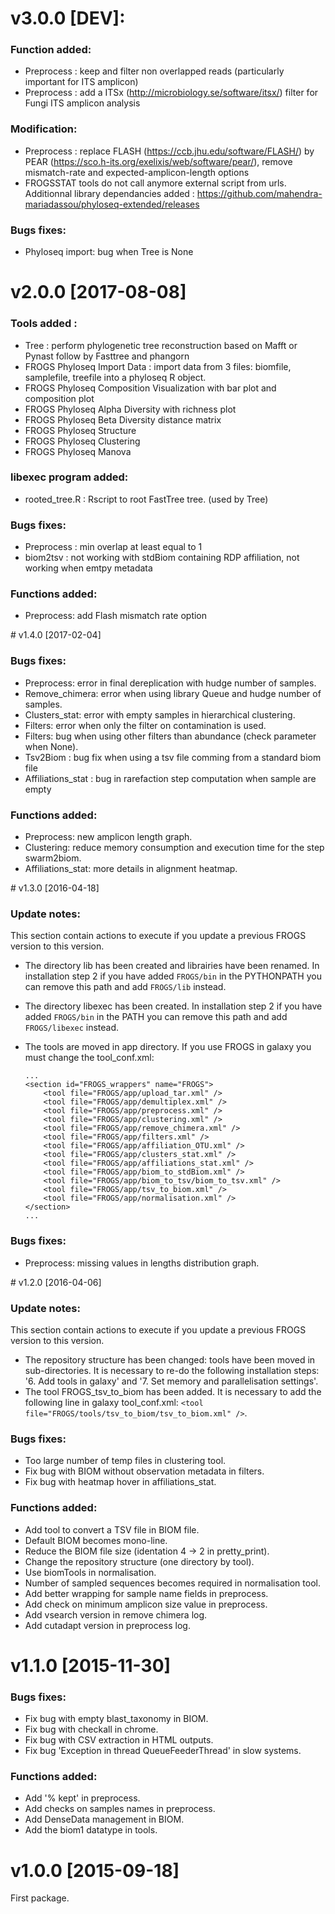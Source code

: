# v3.0.0 [DEV]:
### Function added:
  * Preprocess : keep and filter non overlapped reads (particularly important for ITS amplicon)
  * Preprocess : add a ITSx (http://microbiology.se/software/itsx/) filter for Fungi ITS amplicon analysis

### Modification:
  * Preprocess : replace FLASH (https://ccb.jhu.edu/software/FLASH/) by PEAR (https://sco.h-its.org/exelixis/web/software/pear/), remove mismatch-rate and expected-amplicon-length options
  * FROGSSTAT tools do not call anymore external script from urls. Additionnal library dependancies added : https://github.com/mahendra-mariadassou/phyloseq-extended/releases

### Bugs fixes:
  * Phyloseq import: bug when Tree is None

# v2.0.0  [2017-08-08]
### Tools added : 
  * Tree : perform phylogenetic tree reconstruction based on Mafft or Pynast follow by Fasttree and phangorn
  * FROGS Phyloseq Import Data : import data from 3 files: biomfile, samplefile, treefile into a phyloseq R object.
  * FROGS Phyloseq Composition Visualization with bar plot and composition plot
  * FROGS Phyloseq Alpha Diversity with richness plot
  * FROGS Phyloseq Beta Diversity distance matrix
  * FROGS Phyloseq Structure
  * FROGS Phyloseq Clustering
  * FROGS Phyloseq Manova 

### libexec program added:
  * rooted_tree.R : Rscript to root FastTree tree. (used by Tree)

### Bugs fixes:
  * Preprocess : min overlap at least equal to 1
  * biom2tsv : not working with stdBiom containing RDP affiliation, not working when emtpy metadata

### Functions added:
  * Preprocess: add Flash mismatch rate option

# v1.4.0  [2017-02-04]
### Bugs fixes:
  * Preprocess: error in final dereplication with hudge number of samples.
  * Remove_chimera: error when using library Queue and hudge number of samples.
  * Clusters_stat: error with empty samples in hierarchical clustering.
  * Filters: error when only the filter on contamination is used.
  * Filters: bug when using other filters than abundance (check parameter when None).
  * Tsv2Biom : bug fix when using a tsv file comming from a standard biom file
  * Affiliations_stat : bug in rarefaction step computation when sample are empty

### Functions added:
  * Preprocess: new amplicon length graph.
  * Clustering: reduce memory consumption and execution time for the step swarm2biom.
  * Affiliations_stat: more details in alignment heatmap.


# v1.3.0  [2016-04-18]
### Update notes:
This section contain actions to execute if you update a previous FROGS version to this version.

  * The directory lib has been created and librairies have been renamed. In installation step 2 if you have added `FROGS/bin` in the PYTHONPATH you can remove this path and add `FROGS/lib` instead.
  * The directory libexec has been created. In installation step 2 if you have added `FROGS/bin` in the PATH you can remove this path and add `FROGS/libexec` instead.
  * The tools are moved in app directory. If you use FROGS in galaxy you must change the tool_conf.xml:

        ...
        <section id="FROGS_wrappers" name="FROGS">
            <tool file="FROGS/app/upload_tar.xml" />
            <tool file="FROGS/app/demultiplex.xml" />
            <tool file="FROGS/app/preprocess.xml" />
            <tool file="FROGS/app/clustering.xml" />
            <tool file="FROGS/app/remove_chimera.xml" />  
            <tool file="FROGS/app/filters.xml" />
            <tool file="FROGS/app/affiliation_OTU.xml" />
            <tool file="FROGS/app/clusters_stat.xml" />
            <tool file="FROGS/app/affiliations_stat.xml" />
            <tool file="FROGS/app/biom_to_stdBiom.xml" />
            <tool file="FROGS/app/biom_to_tsv/biom_to_tsv.xml" />
            <tool file="FROGS/app/tsv_to_biom.xml" />
            <tool file="FROGS/app/normalisation.xml" />
        </section>
        ...

### Bugs fixes:
  * Preprocess: missing values in lengths distribution graph.


# v1.2.0  [2016-04-06]
### Update notes:
This section contain actions to execute if you update a previous FROGS version to this version.

  * The repository structure has been changed: tools have been moved in sub-directories. It is necessary to re-do the following installation steps: '6. Add tools in galaxy' and '7. Set memory and parallelisation settings'.
  * The tool FROGS\_tsv\_to\_biom has been added. It is necessary to add the following line in galaxy tool_conf.xml: `<tool file="FROGS/tools/tsv_to_biom/tsv_to_biom.xml" />`.

### Bugs fixes:
  * Too large number of temp files in clustering tool.
  * Fix bug with BIOM without observation metadata in filters.
  * Fix bug with heatmap hover in affiliations_stat.

### Functions added:
  * Add tool to convert a TSV file in BIOM file.
  * Default BIOM becomes mono-line.
  * Reduce the BIOM file size (identation 4 -> 2 in pretty_print).
  * Change the repository structure (one directory by tool).
  * Use biomTools in normalisation.
  * Number of sampled sequences becomes required in normalisation tool.
  * Add better wrapping for sample name fields in preprocess.
  * Add check on minimum amplicon size value in preprocess.
  * Add vsearch version in remove chimera log.
  * Add cutadapt version in preprocess log.


# v1.1.0  [2015-11-30]
### Bugs fixes:
  * Fix bug with empty blast_taxonomy in BIOM.
  * Fix bug with checkall in chrome.
  * Fix bug with CSV extraction in HTML outputs.
  * Fix bug 'Exception in thread QueueFeederThread' in slow systems.

### Functions added:
  * Add '% kept' in preprocess.
  * Add checks on samples names in preprocess.
  * Add DenseData management in BIOM.
  * Add the biom1 datatype in tools.


# v1.0.0  [2015-09-18]
  First package.
